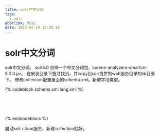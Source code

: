 ```yaml
---
title: solr中文分词
tags:
  - solr
abbrlink: 9592
date: 2023-06-19 15:29:14
---
```

# solr中文分词

solr中文分词。
solr5.0 自带一个中文分词包，lucene-analyzers-smartcn-5.0.0.jar。
在安装目录下搜寻找到，并copy到solr提供的web服务目录的lib目录下。
修改collection配置里面的schema.xml。新增字段类型。

{% codeblock schema.xml lang:xml   %}
<fieldType name="text_cn" class="solr.TextField" positionIncrementGap="100">    
<analyzer type="index">    
<!-- 此处需要配置主要的分词类 -->    
<tokenizer class="solr.SmartChineseSentenceTokenizerFactory"></tokenizer>    
<filter class="solr.SmartChineseWordTokenFilterFactory"/>    
</analyzer>    
<analyzer type="query">    
<!-- 此处配置同上 -->    
<tokenizer class="solr.SmartChineseSentenceTokenizerFactory"/>    
<filter class="solr.SmartChineseWordTokenFilterFactory"/>    
</analyzer>    
</fieldType>  
{% endcodeblock %}

启动solr cloud服务，新建collection就好。

